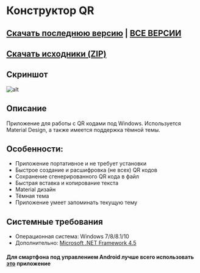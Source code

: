 # Конструктор QR 
## [Скачать последнюю версию](https://github.com/Zalexanninev15/QR-Maker/releases/download/1.3.0.1/App.zip) | [ВСЕ ВЕРСИИ](https://github.com/Zalexanninev15/QR-Maker/releases)
## [Скачать исходники (ZIP)](https://github.com/Zalexanninev15/QR-Maker/archive/master.zip) 
## Скриншот
![alt](https://i.imgur.com/MJPtUVg.jpg)
## Описание
Приложение для работы с QR кодами под Windows. Используется Material Design, а также имеется поддержка тёмной темы.
## Особенности:
* Приложение портативное и не требует установки
* Быстрое создание и расшифровка (не всех) QR кодов
* Сохранение сгенерированного QR кода в файл
* Быстрая вставка и копирование текста
* Material дизайн
* Тёмная тема
* Приложение умеет запоминать текущую тему
## Системные требования
* Операционная система: Windows 7/8/8.1/10
* Дополнительно: [Microsoft .NET Framework 4.5](https://www.microsoft.com/ru-ru/download/details.aspx?id=30653)
#### Для смартфона под управлением Android лучше всего использовать [это](https://yadi.sk/d/nlMXO_fZT4-UTA) приложение
